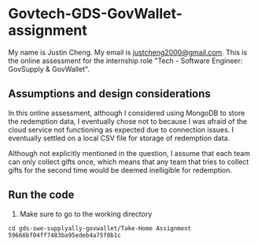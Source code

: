 # Govtech-GDS-GovWallet-assignment

My name is Justin Cheng. My email is justcheng2000@gmail.com. This is the online assessment for the internship role "Tech - Software Engineer: GovSupply & GovWallet".

## Assumptions and design considerations

In this online assessment, although I considered using MongoDB to store the redemption data, I eventually chose not to because I was afraid of the cloud service not functioning as expected due to connection issues. I eventually settled on a local CSV file for storage of redemption data.

Although not explicitly mentioned in the question, I assume that each team can only collect gifts once, which means that any team that tries to collect gifts for the second time would be deemed inelligible for redemption. 

## Run the code

1. Make sure to go to the working directory

```
cd gds-swe-supplyally-govwallet/Take-Home Assignment 59666bf04ff7483ba95edeb4a75f0b1c
```
